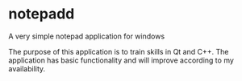 # notepadd
A very simple notepad application for windows

The purpose of this application is to train skills in Qt and C++. The application has basic functionality and will improve according to my availability.
